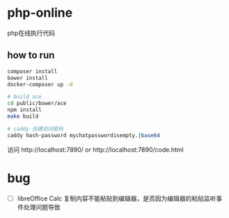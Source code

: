 # php-online
php在线执行代码
## how to run
```bash
composer install
bower install
docker-composer up -d

# build ace
cd public/bower/ace
npm install
make build

# caddy 创建访问密码
caddy hash-password mychatpasswordisempty.|base64
```
访问 http://localhost:7890/ or http://localhost:7890/code.html





# bug
- [ ] libreOffice Calc 复制内容不能粘贴到编辑器，是否因为编辑器的粘贴监听事件处理问题导致

